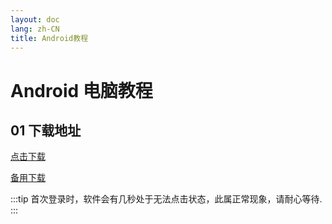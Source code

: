 ```yaml
---
layout: doc
lang: zh-CN
title: Android教程
---
```


# Android 电脑教程

## 01 下载地址

[点击下载](https://assets.xn--xkru27h5fjrwm.com:9999/t/Digilink-1.3.8.apk)

[备用下载](http://154.23.241.39:9008/t/Digilink-1.3.8.apk)

:::tip
首次登录时，软件会有几秒处于无法点击状态，此属正常现象，请耐心等待.
:::